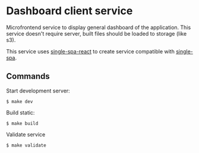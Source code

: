 # Dashboard client service

Microfrontend service to display general dashboard of the application.
This service doesn't require server, built files should be loaded to storage (like s3).

This service uses [single-spa-react](https://github.com/single-spa/single-spa-react) to create service compatible with [single-spa](https://single-spa.js.org/).

## Commands

Start development server:
```shell
$ make dev
```

Build static:
```shell
$ make build
```

Validate service
```shell
$ make validate
```